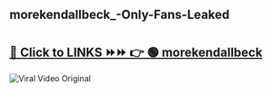 
 ## morekendallbeck_-Only-Fans-Leaked

# <h2><a href="https://clipsfans.com/morekendallbeck_&ref=git">🔗 Click to LINKS ⏩⏩ 👉 🟢 morekendallbeck  </a></h2>

<a href="https://clipsfans.com/morekendallbeck_&ref=git" rel="nofollow" data-target="animated-image.originalLink"><img src="https://i.ibb.co.com/xMMVF88/686577567.gif" alt="Viral Video Original" style="max-width: 100%; display: inline-block;" data-target="animated-image.originalImage"></a>
